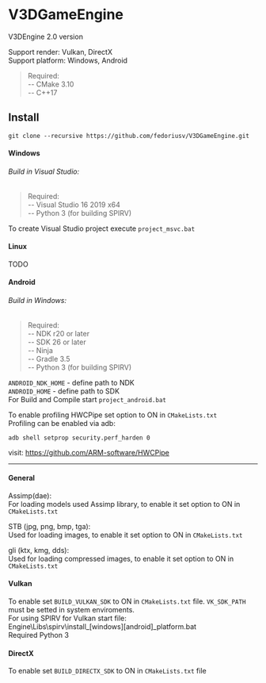 # V3DGameEngine
V3DEngine 2.0 version<br/>

Support render: Vulkan, DirectX<br/>
Support platform: Windows, Android<br/>

>Required:<br/>
>-- CMake 3.10<br/>
>-- C++17<br/>

## Install
```
git clone --recursive https://github.com/fedoriusv/V3DGameEngine.git
```

#### Windows
###### Build in Visual Studio:
>Required:<br/>
>-- Visual Studio 16 2019 x64<br/>
>-- Python 3 (for building SPIRV)<br/>

To create Visual Studio project execute `project_msvc.bat`<br/>

#### Linux
TODO<br/>

#### Android
###### Build in Windows:
>Required:<br/>
>-- NDK r20 or later<br/>
>-- SDK 26 or later<br/>
>-- Ninja<br/>
>-- Gradle 3.5<br/>
>-- Python 3 (for building SPIRV)<br/>

`ANDROID_NDK_HOME` - define path to NDK<br/>
`ANDROID_HOME` - define path to SDK<br/>
For Build and Compile start `project_android.bat`<br/>

To enable profiling HWCPipe set option to ON in `CMakeLists.txt`<br/>
Profiling can be enabled via adb:
```
adb shell setprop security.perf_harden 0
```
visit: https://github.com/ARM-software/HWCPipe

-------------------------------------------------  

#### General
Assimp(dae):<br/>
For loading models used Assimp library, to enable it set option to ON in `CMakeLists.txt`<br/>

STB (jpg, png, bmp, tga):<br/>
Used for loading images, to enable it set option to ON in `CMakeLists.txt`<br/>

gli (ktx, kmg, dds):<br/>
Used for loading compressed images, to enable it set option to ON in `CMakeLists.txt`<br/>


#### Vulkan
To enable set `BUILD_VULKAN_SDK` to ON in `CMakeLists.txt` file.
`VK_SDK_PATH` must be setted in system enviroments.<br/>
For using SPIRV for Vulkan start file:<br/>
Engine\Libs\spirv\install_[windows][android]_platform.bat<br/>
Required Python 3<br/>


#### DirectX
To enable set `BUILD_DIRECTX_SDK` to ON in `CMakeLists.txt` file

